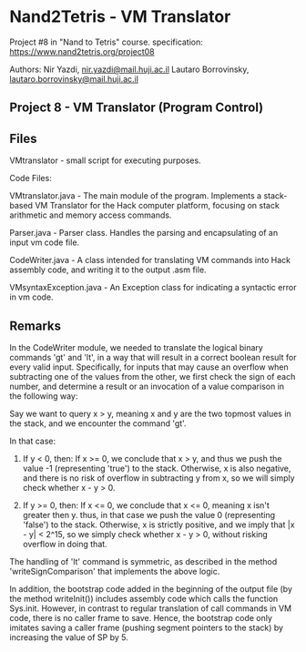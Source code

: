 # Nand2Tetris - VM Translator

Project #8 in "Nand to Tetris" course.
specification: https://www.nand2tetris.org/project08

Authors:
Nir Yazdi, nir.yazdi@mail.huji.ac.il
Lautaro Borrovinsky, lautaro.borrovinsky@mail.huji.ac.il


Project 8 - VM Translator (Program Control)
-------------------------------------------

Files
---------------
VMtranslator - small script for executing purposes.

Code Files:

VMtranslator.java - The main module of the program.
                    Implements a stack-based VM Translator for the Hack computer platform,
                    focusing on stack arithmetic and memory access commands.

Parser.java - Parser class. Handles the parsing and encapsulating of an input vm code file.

CodeWriter.java - A class intended for translating VM commands into Hack assembly code,
                   and writing it to the output .asm file.

VMsyntaxException.java - An Exception class for indicating a syntactic error in vm code.


Remarks
-------
In the CodeWriter module, we needed to translate the logical binary commands 'gt' and 'lt',
in a way that will result in a correct boolean result for every valid input.
Specifically, for inputs that may cause an overflow when subtracting one of the values from the other,
we first check the sign of each number, and determine a result or an invocation of a value comparison
in the following way:

Say we want to query x > y, meaning x and y are the two topmost values in the stack,
and we encounter the command 'gt'.

In that case:

1) If y < 0, then:
   If x >= 0, we conclude that x > y, and thus we push the value -1 (representing 'true') to the stack.
   Otherwise, x is also negative, and there is no risk of overflow in subtracting y from x,
   so we will simply check whether x - y > 0.

2) If y >= 0, then:
   If x <= 0, we conclude that x <= 0, meaning x isn't greater then y. thus, in that case we push the
   value 0 (representing 'false') to the stack.
   Otherwise, x is strictly positive, and we imply that |x - y| < 2^15, so we
   simply check whether x - y > 0, without risking overflow in doing that.

The handling of 'lt' command is symmetric,
as described in the method 'writeSignComparison' that implements the above logic.


In addition, the bootstrap code added in the beginning of the output file (by the method writeInit())
includes assembly code which calls the function Sys.init.
However, in contrast to regular translation of call commands in VM code, there is no caller frame to save.
Hence, the bootstrap code only imitates saving a caller frame (pushing segment pointers to the stack)
by increasing the value of SP by 5.
